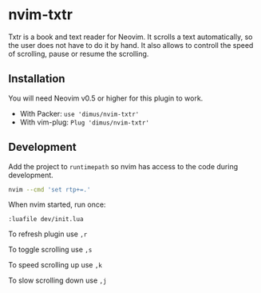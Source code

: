 # nvim-txtr

Txtr is a book and text reader for Neovim. It scrolls a text automatically,
so the user does not have to do it by hand. It also allows to controll the
speed of scrolling, pause or resume the scrolling.

## Installation

You will need Neovim v0.5 or higher for this plugin to work.

* With Packer: `use 'dimus/nvim-txtr'`
* With vim-plug: `Plug 'dimus/nvim-txtr'`

## Development

Add the project to `runtimepath` so nvim has access to the code during
development.

```bash
nvim --cmd 'set rtp+=.'
```

When nvim started, run once:

```vim
:luafile dev/init.lua
```

To refresh plugin use `,r`

To toggle scrolling use `,s`

To speed scrolling up use `,k`

To slow scrolling down use `,j`
